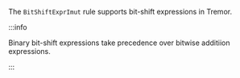 The `BitShiftExprImut` rule supports bit-shift expressions in Tremor.

:::info

Binary bit-shift expressions take precedence over bitwise additiion expressions.

:::

